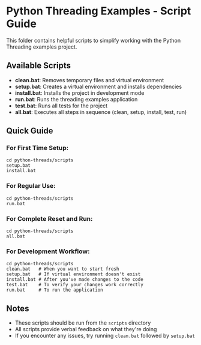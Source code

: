 # Python Threading Examples - Script Guide

This folder contains helpful scripts to simplify working with the Python Threading examples project.

## Available Scripts

- **clean.bat**: Removes temporary files and virtual environment
- **setup.bat**: Creates a virtual environment and installs dependencies
- **install.bat**: Installs the project in development mode
- **run.bat**: Runs the threading examples application
- **test.bat**: Runs all tests for the project
- **all.bat**: Executes all steps in sequence (clean, setup, install, test, run)

## Quick Guide

### For First Time Setup:

```
cd python-threads/scripts
setup.bat
install.bat
```

### For Regular Use:

```
cd python-threads/scripts
run.bat
```

### For Complete Reset and Run:

```
cd python-threads/scripts
all.bat
```

### For Development Workflow:

```
cd python-threads/scripts
clean.bat   # When you want to start fresh
setup.bat   # If virtual environment doesn't exist
install.bat # After you've made changes to the code
test.bat    # To verify your changes work correctly
run.bat     # To run the application
```

## Notes

- These scripts should be run from the `scripts` directory
- All scripts provide verbal feedback on what they're doing
- If you encounter any issues, try running `clean.bat` followed by `setup.bat` 